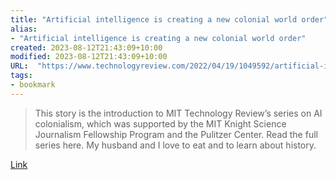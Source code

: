 ```yaml
---
title: "Artificial intelligence is creating a new colonial world order"
alias:
- "Artificial intelligence is creating a new colonial world order"
created: 2023-08-12T21:43:09+10:00
modified: 2023-08-12T21:43:09+10:00
URL:  "https://www.technologyreview.com/2022/04/19/1049592/artificial-intelligence-colonialism/"
tags:
- bookmark
---
```


> This story is the introduction to MIT Technology Review’s series on AI colonialism, which was supported by the MIT Knight Science Journalism Fellowship Program and the Pulitzer Center. Read the full series here. My husband and I love to eat and to learn about history.

[Link](https://www.technologyreview.com/2022/04/19/1049592/artificial-intelligence-colonialism/)